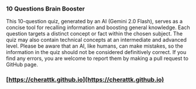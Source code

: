 ### 10 Questions Brain Booster
This 10-question quiz, generated by an AI (Gemini 2.0 Flash), serves as a concise tool for
recalling information and boosting general knowledge. Each question targets a
distinct concept or fact within the chosen subject. The quiz may also contain
technical concepts at an intermediate and advanced level. Please be aware that
an AI, like humans, can make mistakes, so the information in the quiz should not
be considered definitively correct. If you find any errors, you are welcome to
report them by making a pull request to GitHub page.

### [https://cherattk.github.io](https://cherattk.github.io)